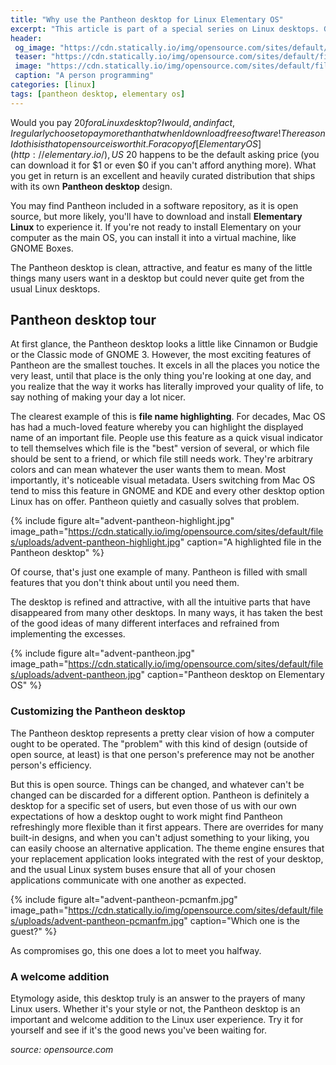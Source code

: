 ```yaml
---
title: "Why use the Pantheon desktop for Linux Elementary OS"
excerpt: "This article is part of a special series on Linux desktops. Get a much-loved Mac OS feature on Linux with the Pantheon desktop for Elementary OS"
header:
 og_image: "https://cdn.statically.io/img/opensource.com/sites/default/files/uploads/advent-pantheon.jpg"
 teaser: "https://cdn.statically.io/img/opensource.com/sites/default/files/uploads/advent-pantheon-highlight.jpg"
 image: "https://cdn.statically.io/img/opensource.com/sites/default/files/styles/image-full-size/public/lead-images/computer_keyboard_laptop_development_code_woman.png"
 caption: "A person programming"
categories: [linux]
tags: [pantheon desktop, elementary os]
---
```

Would you pay $20 for a Linux desktop? I would, and in fact, I regularly choose to pay more than that when I download free software! The reason I do this is that open source is worth it. For a copy of [Elementary OS](http://elementary.io/), US$ 20 happens to be the default asking price (you can download it for $1 or even $0 if you can't afford anything more). What you get in return is an excellent and heavily curated distribution that ships with its own **Pantheon desktop** design.

You may find Pantheon included in a software repository, as it is open source, but more likely, you'll have to download and install **Elementary Linux** to experience it. If you're not ready to install Elementary on your computer as the main OS, you can install it into a virtual machine, like GNOME Boxes.

The Pantheon desktop is clean, attractive, and featur es many of the little things many users want in a desktop but could never quite get from the usual Linux desktops.

## Pantheon desktop tour

At first glance, the Pantheon desktop looks a little like Cinnamon or Budgie or the Classic mode of GNOME 3. However, the most exciting features of Pantheon are the smallest touches. It excels in all the places you notice the very least, until that place is the only thing you're looking at one day, and you realize that the way it works has literally improved your quality of life, to say nothing of making your day a lot nicer.

The clearest example of this is **file name highlighting**. For decades, Mac OS has had a much-loved feature whereby you can highlight the displayed name of an important file. People use this feature as a quick visual indicator to tell themselves which file is the "best" version of several, or which file should be sent to a friend, or which file still needs work. They're arbitrary colors and can mean whatever the user wants them to mean. Most importantly, it's noticeable visual metadata.
Users switching from Mac OS tend to miss this feature in GNOME and KDE and every other desktop option Linux has on offer. Pantheon quietly and casually solves that problem.

{% include figure alt="advent-pantheon-highlight.jpg" image_path="https://cdn.statically.io/img/opensource.com/sites/default/files/uploads/advent-pantheon-highlight.jpg" caption="A highlighted file in the Pantheon desktop" %}

Of course, that's just one example of many. Pantheon is filled with small features that you don't think about until you need them.

The desktop is refined and attractive, with all the intuitive parts that have disappeared from many other desktops. In many ways, it has taken the best of the good ideas of many different interfaces and refrained from implementing the excesses.

{% include figure alt="advent-pantheon.jpg" image_path="https://cdn.statically.io/img/opensource.com/sites/default/files/uploads/advent-pantheon.jpg" caption="Pantheon desktop on Elementary OS" %}

### Customizing the Pantheon desktop

The Pantheon desktop represents a pretty clear vision of how a computer ought to be operated. The "problem" with this kind of design (outside of open source, at least) is that one person's preference may not be another person's efficiency.

But this is open source. Things can be changed, and whatever can't be changed can be discarded for a different option. Pantheon is definitely a desktop for a specific set of users, but even those of us with our own expectations of how a desktop ought to work might find Pantheon refreshingly more flexible than it first appears. There are overrides for many built-in designs, and when you can't adjust something to your liking, you can easily choose an alternative application. The theme engine ensures that your replacement application looks integrated with the rest of your desktop, and the usual Linux system buses ensure that all of your chosen applications communicate with one another as expected.

{% include figure alt="advent-pantheon-pcmanfm.jpg" image_path="https://cdn.statically.io/img/opensource.com/sites/default/files/uploads/advent-pantheon-pcmanfm.jpg" caption="Which one is the guest?" %}

As compromises go, this one does a lot to meet you halfway.

### A welcome addition

Etymology aside, this desktop truly is an answer to the prayers of many Linux users. Whether it's your style or not, the Pantheon desktop is an important and welcome addition to the Linux user experience. Try it for yourself and see if it's the good news you've been waiting for.

_source: opensource.com_
